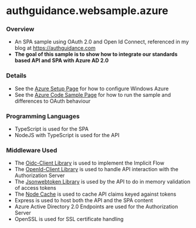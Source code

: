 # authguidance.websample.azure

### Overview

* An SPA sample using OAuth 2.0 and Open Id Connect, referenced in my blog at https://authguidance.com
* **The goal of this sample is to show how to integrate our standards based API and SPA with Azure AD 2.0**

### Details

* See the [Azure Setup Page](https://authguidance.com/2017/11/30/azure-active-directory-setup/) for how to configure Windows Azure
* See the [Azure Code Sample Page](https://authguidance.com/2017/11/30/azure-active-directory-setup/) for how to run the sample and differences to OAuth behaviour

### Programming Languages

* TypeScript is used for the SPA
* NodeJS with TypeScript is used for the API

### Middleware Used

* The [Oidc-Client Library](https://github.com/IdentityModel/oidc-client-js) is used to implement the Implicit Flow
* The [OpenId-Client Library](https://github.com/panva/node-openid-client) is used to handle API interaction with the Authorization Server
* The [Jsonwebtoken Library](https://github.com/auth0/node-jsonwebtoken) is used by the API to do in memory validation of access tokens
* The [Node Cache](https://github.com/mpneuried/nodecache) is used to cache API claims keyed against tokens
* Express is used to host both the API and the SPA content
* Azure Active Directory 2.0 Endpoints are used for the Authorization Server
* OpenSSL is used for SSL certificate handling
